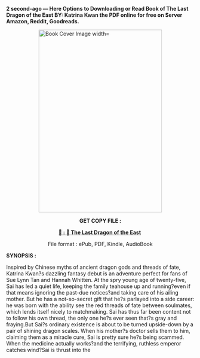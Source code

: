 <p><strong>2 second-ago &mdash; Here Options to Downloading or Read Book of The Last Dragon of the East BY: Katrina Kwan the PDF online for free on Server Amazon, Reddit, Goodreads.</strong></p><p><a href="https://uk.ebookarea.xyz/?book=207298738-the-last-dragon-of-the-east"><img style="display: block; margin-left: auto; margin-right: auto;" src="https://i.gr-assets.com/images/S/compressed.photo.goodreads.com/books/1708066044l/207298738.jpg" alt="Book Cover Image width=" width="330" height="488" /></a></p><p style="text-align: center;"><strong>GET COPY FILE :</strong></p><p style="text-align: center;"><strong><a href="https://uk.ebookarea.xyz/?book=207298738-the-last-dragon-of-the-east" target="_blank" rel="noopener">📢 : 🔗 The Last Dragon of the East</a>&nbsp;</strong></p><p style="text-align: center;">File format : ePub, PDF, Kindle, AudioBook</p><p><strong>SYNOPSIS :</strong></p><p>Inspired by Chinese myths of ancient dragon gods and threads of fate, Katrina Kwan?s dazzling fantasy debut is an adventure perfect for fans of Sue Lynn Tan and Hannah Whitten. At the spry young age of twenty-five, Sai has led a quiet life, keeping the family teahouse up and running?even if that means ignoring the past-due notices?and taking care of his ailing mother. But he has a not-so-secret gift that he?s parlayed into a side career: he was born with the ability see the red threads of fate between soulmates, which lends itself nicely to matchmaking. Sai has thus far been content not to follow his own thread, the only one he?s ever seen that?s gray and fraying.But Sai?s ordinary existence is about to be turned upside-down by a pair of shining dragon scales. When his mother?s doctor sells them to him, claiming them as a miracle cure, Sai is pretty sure he?s being scammed. When the medicine actually works?and the terrifying, ruthless emperor catches wind?Sai is thrust into the </p>

